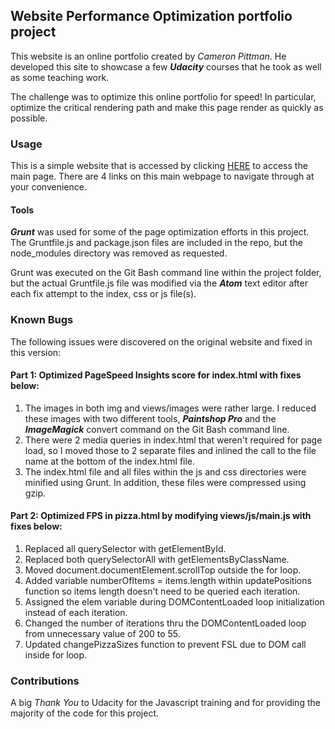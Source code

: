## Website Performance Optimization portfolio project

This website is an online portfolio created by _Cameron Pittman_.
He developed this site to showcase a few **_Udacity_** courses that
he took as well as some teaching work.

The challenge was to optimize this online portfolio for speed!  In particular,
optimize the critical rendering path and make this page render as quickly as possible.

### Usage

This is a simple website that is accessed by clicking [HERE](https://jeffmicha3ls.github.io/frontend-nanodegree-mobile-portfolio/index.html)
to access the main page.  There are 4 links on this main webpage to navigate through at your convenience.

#### Tools

**_Grunt_** was used for some of the page optimization efforts in this project.  The Gruntfile.js
and package.json files are included in the repo, but the node_modules directory was removed
as requested.

Grunt was executed on the Git Bash command line within the project folder, but the actual Gruntfile.js file was modified via the
**_Atom_** text editor after each fix attempt to the index, css or js file(s).

### Known Bugs

The following issues were discovered on the original website and fixed in this version:

#### Part 1: Optimized PageSpeed Insights score for index.html with fixes below:

1.  The images in both img and views/images were rather large.  I reduced these images with two
    different tools, **_Paintshop Pro_** and the **_ImageMagick_** convert command on the Git Bash command line.
2.  There were 2 media queries in index.html that weren't required for page load, so I moved those
    to 2 separate files and inlined the call to the file name at the bottom of the index.html file.
3.  The index.html file and all files within the js and css directories were minified using Grunt.  In addition,
    these files were compressed using gzip.

#### Part 2: Optimized FPS in pizza.html by modifying views/js/main.js with fixes below:

1.  Replaced all querySelector with getElementById.
2.  Replaced both querySelectorAll with getElementsByClassName.
3.  Moved document.documentElement.scrollTop outside the for loop.
4.  Added variable numberOfItems = items.length within updatePositions function
    so items length doesn't need to be queried each iteration.
5.  Assigned the elem variable during DOMContentLoaded loop initialization instead of each iteration.
6.  Changed the number of iterations thru the DOMContentLoaded loop from unnecessary value of 200 to 55.
7.  Updated changePizzaSizes function to prevent FSL due to DOM call inside for loop.

### Contributions

A big _Thank You_ to Udacity for the Javascript training and for providing the majority of the code for this project.
